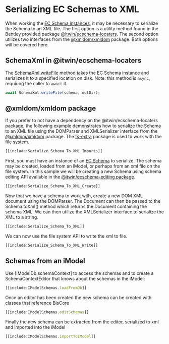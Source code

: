 # Serializing EC Schemas to XML

When working the [EC Schema instances](https://www.itwinjs.org/reference/ecschema-metadata/metadata/schema),
it may be necessary to serialize the Schema to an XML file. The first option is a utility method found in the
Bentley provided package [@itwin/ecschema-locaters](https://www.itwinjs.org/reference/ecschema-locaters).
The second option utilizes two interfaces from the [@xmldom/xmldom](https://www.npmjs.com/package/@xmldom/xmldom)
package. Both options will be covered here.

## SchemaXml in @itwin/ecschema-locaters

The [SchemaXml.writeFile]($ecschema-locaters) method takes the EC Schema instance and serializes it to a specified location on disk. Note: this method is `async`, requiring the caller to `await` it.

```ts
await SchemaXml.writeFile(schema, outDir);
```

## @xmldom/xmldom package

If you prefer to not have a dependency on the @itwin/ecschema-locaters package, the following example demonstrates how
to serialize the Schema to an XML file using the DOMParser and XMLSerializer interface from the
[@xmldom/xmldom](https://www.npmjs.com/package/@xmldom/xmldom) package. The [fs-extra](https://www.npmjs.com/package/fs-extra)
package is used to work with the file system.

```ts
[[include:Serialize_Schema_To_XML_Imports]]
```

First, you must have an instance of an [EC Schema](https://www.itwinjs.org/reference/ecschema-metadata/metadata/schema)
to serialize. The schema may be created, loaded from an iModel, or perhaps from an xml file on the file system. In this
sample we will be creating a new Schema using schema editing API available in the
[@itwin/ecschema-editing package](https://www.itwinjs.org/reference/ecschema-editing).

```ts
[[include:Serialize_Schema_To_XML_Create]]
```

Now that we have a schema to work with, create a new DOM XML document using the DOMParser. The
Document can then be passed to the Schema.toXml() method which returns the Document containing the schema XML.
We can then utilize the XMLSerializer interface to serialize the XML to a string.

```ts
[[include:Serialize_Schema_To_XML]]
```

We can now use the file system API to write the xml to file.

```ts
[[include:Serialize_Schema_To_XML_Write]]
```

## Schemas from an iModel

Use [IModelDb.schemaContext] to access the schemas and to create a SchemaContextEditor that knows about the schemas in the iModel:

```ts
[[include:IModelSchemas.loadFromDb]]
```

Once an editor has been created the new schema can be created with classes that reference BisCore

```ts
[[include:IModelSchemas.editSchemas]]
```

Finally the new schema can be extracted from the editor, serialized to xml and imported into the iModel

```ts
[[include:IModelSchemas.importToIModel]]
```
